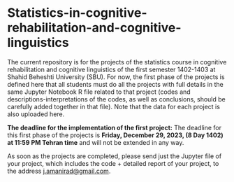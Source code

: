 # Statistics-in-cognitive-rehabilitation-and-cognitive-linguistics

The current repository is for the projects of the statistics course in cognitive rehabilitation and cognitive linguistics of the first semester 1402-1403 at Shahid Beheshti University (SBU). For now, the first phase of the projects is defined here that all students must do all the projects with full details in the same Jupyter Notebook R file related to that project (codes and descriptions-interpretations of the codes, as well as conclusions, should be carefully added together in that file). Note that the data for each project is also uploaded here.

**The deadline for the implementation of the first project:** The deadline for this first phase of the projects is **Friday, December 29, 2023, (8 Day 1402) at 11:59 PM Tehran time** and will not be extended in any way. 


As soon as the projects are completed, please send just the Jupyter file of your project, which includes the code + detailed report of your project, to the address j.amanirad@gmail.com.

